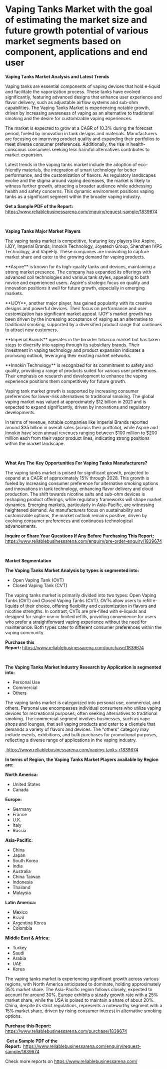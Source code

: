 <p><h1>Vaping Tanks Market with the goal of estimating the market size and future growth potential of various market segments based on component, applications and end user</h1></p><p><strong>Vaping Tanks Market Analysis and Latest Trends</strong></p>
<p><p>Vaping tanks are essential components of vaping devices that hold e-liquid and facilitate the vaporization process. These tanks have evolved significantly, featuring advanced designs that enhance user experience and flavor delivery, such as adjustable airflow systems and sub-ohm capabilities. The Vaping Tanks Market is experiencing notable growth, driven by increasing awareness of vaping as an alternative to traditional smoking and the desire for customizable vaping experiences.</p><p>The market is expected to grow at a CAGR of 10.3% during the forecast period, fueled by innovation in tank designs and materials. Manufacturers are focusing on improving product quality and expanding their portfolios to meet diverse consumer preferences. Additionally, the rise in health-conscious consumers seeking less harmful alternatives contributes to market expansion. </p><p>Latest trends in the vaping tanks market include the adoption of eco-friendly materials, the integration of smart technology for better performance, and the customization of flavors. As regulatory landscapes evolve and the stigma around vaping decreases, the market is likely to witness further growth, attracting a broader audience while addressing health and safety concerns. This dynamic environment positions vaping tanks as a significant segment within the broader vaping industry.</p></p>
<p><strong>Get a Sample PDF of the Report:&nbsp;</strong> <a href="https://www.reliablebusinessarena.com/enquiry/request-sample/1839674?utm_campaign=1891&utm_medium=2&utm_source=Github&utm_content=ia&utm_term=28022025&utm_id=vaping-tanks">https://www.reliablebusinessarena.com/enquiry/request-sample/1839674</a></p>
<p>&nbsp;</p>
<p><strong>Vaping Tanks Major Market Players</strong></p>
<p><p>The vaping tanks market is competitive, featuring key players like Aspire, IJOY, Imperial Brands, Innokin Technology, Joyetech Group, Shenzhen IVPS Technology, and VapeFly. These companies are innovating to capture market share and cater to the growing demand for vaping products.</p><p>**Aspire** is known for its high-quality tanks and devices, maintaining a strong market presence. The company has expanded its offerings with advanced coil technologies and various tank styles, appealing to both novice and experienced users. Aspire's strategic focus on quality and innovation positions it well for future growth, especially in emerging markets.</p><p>**IJOY**, another major player, has gained popularity with its creative designs and powerful devices. Their focus on performance and user customization has significant market appeal. IJOY's market growth has been driven by the increasing acceptance of vaping as an alternative to traditional smoking, supported by a diversified product range that continues to attract new customers.</p><p>**Imperial Brands** operates in the broader tobacco market but has taken steps to diversify into vaping through its subsidiary brands. Their investment in vaping technology and product expansion indicates a promising outlook, leveraging their existing market networks.</p><p>**Innokin Technology** is recognized for its commitment to safety and quality, providing a range of products suited for various user preferences. Their emphasis on research and development to enhance the vaping experience positions them competitively for future growth.</p><p>Vaping tank market growth is supported by increasing consumer preferences for lower-risk alternatives to traditional smoking. The global vaping market was valued at approximately $12 billion in 2021 and is expected to expand significantly, driven by innovations and regulatory developments.</p><p>In terms of revenue, notable companies like Imperial Brands reported around $35 billion in overall sales (across their portfolio), while Aspire and Innokin have seen annual revenues ranging between $100 million to $200 million each from their vapor product lines, indicating strong positions within the market landscape.</p></p>
<p>&nbsp;</p>
<p><strong>What Are The Key Opportunities For Vaping Tanks Manufacturers?</strong></p>
<p><p>The vaping tanks market is poised for significant growth, projected to expand at a CAGR of approximately 15% through 2028. This growth is fueled by increasing consumer preference for alternative smoking options and innovations in tank technology, enhancing flavor delivery and cloud production. The shift towards nicotine salts and sub-ohm devices is reshaping product offerings, while regulatory frameworks will shape market dynamics. Emerging markets, particularly in Asia-Pacific, are witnessing heightened demand. As manufacturers focus on sustainability and customizable options, the market outlook remains positive, driven by evolving consumer preferences and continuous technological advancements.</p></p>
<p><strong>Inquire or Share Your Questions If Any Before Purchasing This Report:</strong> <a href="https://www.reliablebusinessarena.com/enquiry/pre-order-enquiry/1839674?utm_campaign=1891&utm_medium=2&utm_source=Github&utm_content=ia&utm_term=28022025&utm_id=vaping-tanks">https://www.reliablebusinessarena.com/enquiry/pre-order-enquiry/1839674</a></p>
<p>&nbsp;</p>
<p><strong>Market Segmentation</strong></p>
<p><strong>The Vaping Tanks Market Analysis by types is segmented into:</strong></p>
<p><ul><li>Open Vaping Tank (OVT)</li><li>Closed Vaping Tank (CVT)</li></ul></p>
<p><p>The vaping tanks market is primarily divided into two types: Open Vaping Tanks (OVT) and Closed Vaping Tanks (CVT). OVTs allow users to refill e-liquids of their choice, offering flexibility and customization in flavors and nicotine strengths. In contrast, CVTs are pre-filled with e-liquids and designed for single-use or limited refills, providing convenience for users who prefer a straightforward vaping experience without the need for maintenance. Both types cater to different consumer preferences within the vaping community.</p></p>
<p><strong>Purchase this Report:&nbsp;</strong><a href="https://www.reliablebusinessarena.com/purchase/1839674?utm_campaign=1891&utm_medium=2&utm_source=Github&utm_content=ia&utm_term=28022025&utm_id=vaping-tanks">https://www.reliablebusinessarena.com/purchase/1839674</a></p>
<p>&nbsp;</p>
<p><strong>The Vaping Tanks Market Industry Research by Application is segmented into:</strong></p>
<p><ul><li>Personal Use</li><li>Commercial</li><li>Others</li></ul></p>
<p><p>The vaping tanks market is categorized into personal use, commercial, and others. Personal use encompasses individual consumers who utilize vaping devices for recreational purposes, often seeking alternatives to traditional smoking. The commercial segment involves businesses, such as vape shops and lounges, that sell vaping products and cater to a clientele that demands a variety of flavors and devices. The "others" category may include events, exhibitions, and bulk purchases for promotional purposes, reflecting a diverse range of applications in the vaping industry.</p></p>
<p><a href="https://www.reliablebusinessarena.com/vaping-tanks-r1839674?utm_campaign=1891&utm_medium=2&utm_source=Github&utm_content=ia&utm_term=28022025&utm_id=vaping-tanks">&nbsp;https://www.reliablebusinessarena.com/vaping-tanks-r1839674</a></p>
<p><strong>In terms of Region, the Vaping Tanks Market Players available by Region are:</strong></p>
<p>
    <p> <strong> North America: </strong>
        <ul>
            <li>United States</li>
            <li>Canada</li>
        </ul>
        </p> 
    <p> <strong> Europe: </strong>
        <ul>
            <li>Germany</li>
            <li>France</li>
            <li>U.K.</li>
            <li>Italy</li>
            <li>Russia</li>
        </ul>
        </p> 
    <p> <strong> Asia-Pacific: </strong>
        <ul>
            <li>China</li>
            <li>Japan</li>
            <li>South Korea</li>
            <li>India</li>
            <li>Australia</li>
            <li>China Taiwan</li>
            <li>Indonesia</li>
            <li>Thailand</li>
            <li>Malaysia</li>
        </ul>
        </p> 
    <p> <strong> Latin America: </strong>
        <ul>
            <li>Mexico</li>
            <li>Brazil</li>
            <li>Argentina Korea</li>
            <li>Colombia</li>
        </ul>
        </p> 
    <p> <strong> Middle East & Africa: </strong>
        <ul>
            <li>Turkey</li>
            <li>Saudi</li>
            <li>Arabia</li>
            <li>UAE</li>
            <li>Korea</li>
        </ul>
    </p>
    </p>
<p><p>The vaping tanks market is experiencing significant growth across various regions, with North America anticipated to dominate, holding approximately 35% market share. The Asia-Pacific region follows closely, expected to account for around 30%. Europe exhibits a steady growth rate with a 25% market share, while the USA is poised to maintain a share of about 20%. China, despite its strict regulations, represents a noteworthy segment with a 15% market share, driven by rising consumer interest in alternative smoking options.</p></p>
<p><strong>Purchase this Report: </strong><a href="https://www.reliablebusinessarena.com/purchase/1839674?utm_campaign=1891&utm_medium=2&utm_source=Github&utm_content=ia&utm_term=28022025&utm_id=vaping-tanks">https://www.reliablebusinessarena.com/purchase/1839674</a></p>
<p>&nbsp;<strong>Get a Sample PDF of the Report:&nbsp;&nbsp;</strong><a href="https://www.reliablebusinessarena.com/enquiry/request-sample/1839674?utm_campaign=1891&utm_medium=2&utm_source=Github&utm_content=ia&utm_term=28022025&utm_id=vaping-tanks">https://www.reliablebusinessarena.com/enquiry/request-sample/1839674</a></p>
<p><strong></strong></p>
<p>Check more reports on <a href="https://www.reliablebusinessarena.com/?utm_campaign=1891&utm_medium=2&utm_source=Github&utm_content=ia&utm_term=28022025&utm_id=vaping-tanks">https://www.reliablebusinessarena.com/</a></p>